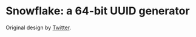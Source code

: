 # Snowflake: a 64-bit UUID generator #

Original design by [Twitter](https://github.com/twitter/snowflake).
